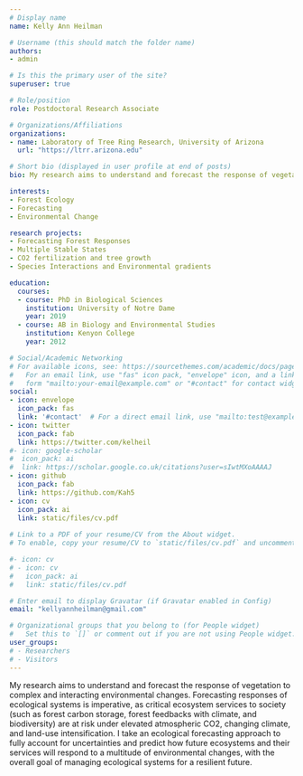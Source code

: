 ```yaml
---
# Display name
name: Kelly Ann Heilman

# Username (this should match the folder name)
authors:
- admin

# Is this the primary user of the site?
superuser: true

# Role/position
role: Postdoctoral Research Associate

# Organizations/Affiliations
organizations:
- name: Laboratory of Tree Ring Research, University of Arizona
  url: "https://ltrr.arizona.edu"

# Short bio (displayed in user profile at end of posts)
bio: My research aims to understand and forecast the response of vegetation to multiple environmental changes from the tree to biome scales. This ecological forecasting approach allows us make predictions about future vegetation, with the overall goal of managing systems for a resilient future. 

interests:
- Forest Ecology
- Forecasting
- Environmental Change

research projects:
- Forecasting Forest Responses
- Multiple Stable States
- CO2 fertilization and tree growth
- Species Interactions and Environmental gradients

education:
  courses:
  - course: PhD in Biological Sciences
    institution: University of Notre Dame
    year: 2019
  - course: AB in Biology and Environmental Studies
    institution: Kenyon College
    year: 2012

# Social/Academic Networking
# For available icons, see: https://sourcethemes.com/academic/docs/page-builder/#icons
#   For an email link, use "fas" icon pack, "envelope" icon, and a link in the
#   form "mailto:your-email@example.com" or "#contact" for contact widget.
social:
- icon: envelope
  icon_pack: fas
  link: '#contact'  # For a direct email link, use "mailto:test@example.org".
- icon: twitter
  icon_pack: fab
  link: https://twitter.com/kelheil
#- icon: google-scholar
#  icon_pack: ai
#  link: https://scholar.google.co.uk/citations?user=sIwtMXoAAAAJ
- icon: github
  icon_pack: fab
  link: https://github.com/Kah5
- icon: cv
  icon_pack: ai
  link: static/files/cv.pdf
  
# Link to a PDF of your resume/CV from the About widget.
# To enable, copy your resume/CV to `static/files/cv.pdf` and uncomment the lines below.

#- icon: cv
# - icon: cv
#   icon_pack: ai
#   link: static/files/cv.pdf

# Enter email to display Gravatar (if Gravatar enabled in Config)
email: "kellyannheilman@gmail.com"

# Organizational groups that you belong to (for People widget)
#   Set this to `[]` or comment out if you are not using People widget.
user_groups:
# - Researchers
# - Visitors
---
```


My research aims to understand and forecast the response of vegetation to complex and interacting environmental changes. Forecasting responses of ecological systems is imperative, as critical ecosystem services to society (such as forest carbon storage, forest feedbacks with climate, and biodiversity) are at risk under elevated atmospheric CO2, changing climate, and land-use intensification. I take an ecological forecasting approach to fully account for uncertainties and predict how future ecosystems and their services will respond to a multitude of environmental changes, with the overall goal of managing ecological systems for a resilient future.  
